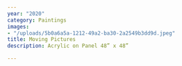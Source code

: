 ```yaml
---
year: "2020"
category: Paintings
images:
- "/uploads/5b0a6a5a-1212-49a2-ba30-2a2549b3dd9d.jpeg"
title: Moving Pictures
description: Acrylic on Panel 48” x 48”

---
```

